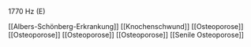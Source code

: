 1770 Hz (E)

[[Albers-Schönberg-Erkrankung]]
[[Knochenschwund]]
[[Osteoporose]]
[[Osteoporose]]
[[Osteoporose]]
[[Osteoporose]]
[[Senile Osteoporose]]